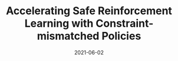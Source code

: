 ---
title: "Accelerating Safe Reinforcement Learning with Constraint-mismatched Policies"
date: 2021-06-02
draft: false
post_type: publication
authors: [jimmyyang, justinianrosca, karthikn, ramadge]
venue: ICML 2021
tags: []
direct_link: https://arxiv.org/abs/2006.11645

link: https://arxiv.org/abs/2006.11645
---